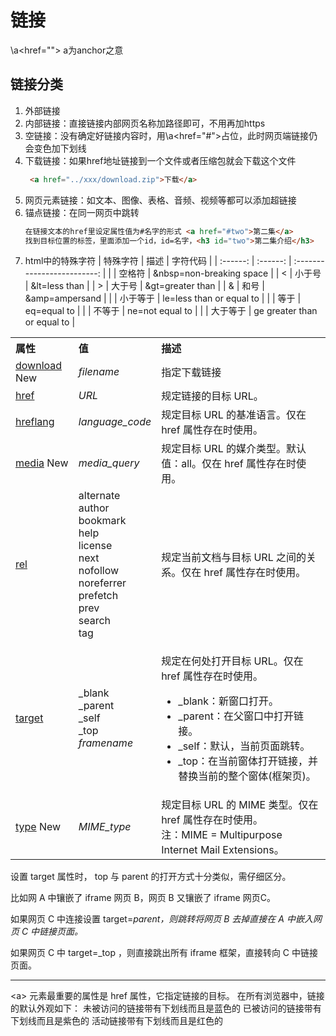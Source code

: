 # 链接
\a<href=""> a为anchor之意
## 链接分类
1. 外部链接
2. 内部链接：直接链接内部网页名称加路径即可，不用再加https
3. 空链接：没有确定好链接内容时，用\a<href="#">占位，此时网页端链接仍会变色加下划线
4. 下载链接：如果href地址链接到一个文件或者压缩包就会下载这个文件
   ```html
    <a href="../xxx/download.zip">下载</a>  
   ```
5. 网页元素链接：如文本、图像、表格、音频、视频等都可以添加超链接
6. 锚点链接：在同一网页中跳转 
     ```html
     在链接文本的href里设定属性值为#名字的形式 <a href="#two">第二集</a>
     找到目标位置的标签，里面添加一个id，id=名字，<h3 id="two">第二集介绍</h3>
     ```
7. html中的特殊字符
   | 特殊字符 |   描述   |          字符代码           |
   | :------: | :------: | :-------------------------: |
   |          |  空格符  |  &nbsp=non-breaking space   |
   |    <     |  小于号  |        &lt=less than        |
   |    >     |  大于号  |      &gt=greater than       |
   |    &     |   和号   |       &amp=ampersand        |
   |          | 小于等于 |  le=less than or equal to   |
   |          |   等于   |         eq=equal to         |
   |          |  不等于  |       ne=not equal to       |
   |          | 大于等于 | ge greater than or equal to |


<table class="reference notranslate" id="table1">
  <tbody><tr>
    <th align="left" width="20%">属性</th>
    <th align="left" width="20%">值</th>
    <th align="left">描述</th>
  </tr>
 <tr>
    <td><a href="/tags/att-a-download.html" title="HTML a download 属性">download</a><span> New</span></td>
    <td><i>filename</i></td>
    <td>指定下载链接</td>
  </tr>
  <tr>
    <td><a href="/tags/att-a-href.html" title="HTML a href 属性">href</a></td>
    <td><i>URL</i></td>
    <td>规定链接的目标 URL。</td>
  </tr>
  <tr>
    <td><a href="/tags/att-a-hreflang.html" title="HTML a hreflang属性">hreflang</a></td>
    <td><i>language_code</i></td>
    <td>规定目标 URL 的基准语言。仅在 href 属性存在时使用。</td>
  </tr>
  <tr>
    <td><a href="/tags/att-a-media.html" title="HTML a media属性">media</a><span> New</span></td>
    <td><i>media_query</i></td>
    <td>规定目标 URL 的媒介类型。默认值：all。仅在 href 属性存在时使用。</td>
  </tr>
  <tr>
    <td><a href="/tags/att-a-rel.html" title="HTML a rel属性">rel</a></td>
    <td>alternate<br>
	author<br>
	bookmark<br>
	help<br>
	license<br>
	next<br>
	nofollow<br>
	noreferrer<br>
	prefetch<br>
	prev<br>
	search<br>
	tag</td>
    <td>规定当前文档与目标 URL 之间的关系。仅在 href 属性存在时使用。</td>
  </tr>
  <tr>
    <td><a href="/tags/att-a-target.html" title="HTML a target属性">target</a></td>
    <td>_blank<br>
      _parent<br>
      _self<br>
      _top<br>
	<em>framename</em></td>
    <td><p>规定在何处打开目标 URL。仅在 href 属性存在时使用。</p>
<ul><li>
_blank：新窗口打开。</li><li>
_parent：在父窗口中打开链接。</li><li>
_self：默认，当前页面跳转。</li><li>
_top：在当前窗体打开链接，并替换当前的整个窗体(框架页)。</li></ul>
</td>
    </tr>
    <tr>
    <td><a href="/tags/att-a-type.html" title="HTML a type属性">type</a> <span class="new">New</span></td>
    <td><i>MIME_type</i></td>
    <td>规定目标 URL 的 MIME 类型。仅在 href 属性存在时使用。<br>注：MIME = Multipurpose Internet Mail Extensions。</td>
    </tr>
</tbody></table>
设置 target 属性时， top 与 parent 的打开方式十分类似，需仔细区分。  

比如网 A 中镶嵌了 iframe 网页 B，网页 B 又镶嵌了 iframe 网页C。  

如果网页 C 中连接设置 target=_parent，则跳转将网页 B 去掉直接在 A 中嵌入网页 C 中链接页面。_

如果网页 C 中 target=_top ，则直接跳出所有 iframe 框架，直接转向 C 中链接页面。  

---

\<a> 元素最重要的属性是 href 属性，它指定链接的目标。 
在所有浏览器中，链接的默认外观如下： 
未被访问的链接带有下划线而且是蓝色的 
已被访问的链接带有下划线而且是紫色的 
活动链接带有下划线而且是红色的  
